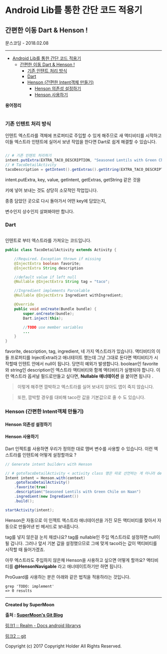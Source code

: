 # Android Lib를 통한 간단 코드 적용기
## 간편한 이동 Dart & Henson !

<div class="pull-right"> 문스코딩 - 2018.02.08 </div>

---

<!-- @import "[TOC]" {cmd="toc" depthFrom=1 depthTo=6 orderedList=false} -->
<!-- code_chunk_output -->

* [Android Lib를 통한 간단 코드 적용기](#android-lib를-통한-간단-코드-적용기)
	* [간편한 이동 Dart & Henson !](#간편한-이동-dart-henson)
		* [기존 인텐트 처리 방식](#기존-인텐트-처리-방식)
		* [Dart](#dart)
		* [Henson (간편한 Intent객체 만들기)](#henson-간편한-intent객체-만들기)
			* [Henson 의존성 설정하기](#henson-의존성-설정하기)
			* [Henson 사용하기](#henson-사용하기)

<!-- /code_chunk_output -->

**용어정리**
```

```

### 기존 인텐트 처리 방식

인텐트 엑스트라를 객체에 프로퍼티로 주입할 수 있게 해주므로 새 액티비티를 시작하고
이들 엑스트라 인텐트에 실어서 보낸 작업을 한다면 Dart로 쉽게 해결할 수 있습니다.

```java

// # 기존 인텐트 처리하기
intent.putExtra(EXTRA_TACO_DESCRIPTION, "Seasoned Lentils with Green Chile on Naan");
// # TacoDetailActivity
tacoDescription = getIntent().getExtras().getString(EXTRA_TACO_DESCRIPTION);
```

 intent.putExtra, key, value, getIntent, getExtras, getString 같은 것을

 키에 넣어 보내는 것도 상당히 소모적인 작업입니다.

 종종 담았던 곳으로 다시 돌아가서 어떤 key에 담았는지,

 변수인지 상수인지 살펴봐야만 합니다.

### Dart

```java

```

인텐트로 부터 엑스트라를 가져오는 코드입니다.

```java
public class TacoDetailActivity extends Activity {

    //Required. Exception thrown if missing
    @InjectExtra boolean favorite;
    @InjectExtra String description

    //default value if left null
    @Nullable @InjectExtra String tag = "taco";

    //Ingredient implements Parcelable
    @Nullable @InjectExtra Ingredient withIngredient;

    @Override
    public void onCreate(Bundle bundle) {
        super.onCreate(bundle);
        Dart.inject(this);

        //TODO use member variables
        ...
    }
}
```

favorite, description, tag, ingredient, 네 가지 엑스트라가 있습니다.
액티비티의 이들 프로퍼티를 InjectExtra라고 애너테이트 했는데
그냥 그대로 둔다면 액티비티가 시작할때 인텐트 안에서 null이 됩니다.
당연히 예외가 발생합니다.
boolean인 favorite와 string인 description인 엑스트라 액티비티와 함께 액티비티가 실행되야 합니다.
이런 액스트라 옵셔널 필드로만들고 싶다면, **Nullable 애너테이션** 을 붙이면 됩니다 .

> 이렇게 해주면 깜박하고 엑스트라를 실어 보내지 않아도 앱이 죽지 않습니다.

> 또한, 깜박할 경우를 대비해 taco란 값을 기본값으로 줄 수 도 있습니다.

### Henson (간편한 Intent객체 만들기)

#### Henson 의존성 설정하기



#### Henson 사용하기

Dart 인젝트를 사용하면 우리가 정의한 대로 맴버 변수를 사용할 수 있습니다.
이런 엑스트라를 인텐트에 어떻게 설정할까요 ?

```java
// Generate intent builders with Henson

// # gotoTacoDetailActivity < activity class 명은 따로 선언하는 게 아니라 default 값입니다
Intent intent = Henson.with(context)
    .gotoTacoDetailActivity()
    .favorite(true)
    .description("Seasoned Lentils with Green Chile on Naan")
    .ingredient(new Ingredient())
    .build();

startActivity(intent);
```

Henson은 자동으로 이 인젝트 엑스트라 애너테이션을 가진 모든 액티비티를 찾아서
자동으로 만들어낸 빈 메서드로 보내줍니다.

tag를 넣지 않은걸 눈치 채셨나요?
tag를 nullable인 주입 엑스트라로 설정하면 null이 될 겁니다.
그러나 앞서 기본 값을 설정했으므로 그에 맞게 taco라는 값이 액티비티를 시작할 때 들어가겠죠.

아무 엑스트라도 주입하지 않은채 Henson을 사용하고 싶으면 어떻게 할까요?
액티비티를 **\@HensonNavigable** 라고 애너테이트하기만 하면 됩니다.

ProGuard를 사용하는 분은 아래와 같은 법칙을 적용하라는 것입니다.

```
grep 'TODO: implement'
=> 0 results
```

---

**Created by SuperMoon**

**출처 : [SuperMoon's Git Blog](https://github.com/jm921106)**

[링크1 :: Realm - Docs android librarys ](https://academy.realm.io/kr/posts/360andev-chris-guzman-android-libraries-beginner/)

[링크2 :: git ](https://github.com/f2prateek/dart)

Copyright (c) 2017 Copyright Holder All Rights Reserved.
